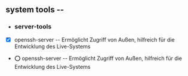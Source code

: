##  system tools  --

- ###  server-tools

- [x]  openssh-server  -- Ermöglicht Zugriff von Außen, hilfreich für die Entwicklung des Live-Systems
- :o:  openssh-server  -- Ermöglicht Zugriff von Außen, hilfreich für die Entwicklung des Live-Systems
